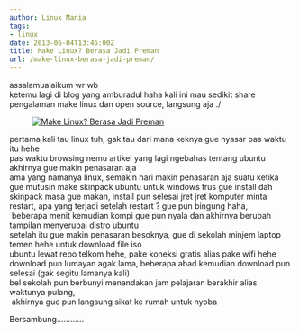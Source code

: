 ```yaml
---
author: Linux Mania
tags:
- linux
date: 2013-06-04T13:46:00Z
title: Make Linux? Berasa Jadi Preman
url: /make-linux-berasa-jadi-preman/
---
```


assalamualaikum wr wb  
ketemu lagi di blog yang amburadul haha kali ini mau sedikit share pengalaman make linux dan open source, langsung aja ./<figure class="wp-block-image size-large">

[<img src="https://wildanfauzyart.files.wordpress.com/2013/06/badbd-linux-xubuntu.png?w=768" alt="Make Linux? Berasa Jadi Preman" title="Make Linux? Berasa Jadi Preman" data-recalc-dims="1" />](https://wildanfauzyart.files.wordpress.com/2013/06/badbd-linux-xubuntu.png?w=768)</figure> 

pertama kali tau linux tuh, gak tau dari mana keknya gue nyasar pas waktu itu hehe  
pas waktu browsing nemu artikel yang lagi ngebahas tentang ubuntu akhirnya gue makin penasaran aja  
ama yang namanya linux, semakin hari makin penasaran aja suatu ketika gue mutusin make skinpack ubuntu untuk windows trus gue install dah skinpack masa gue makan, install pun selesai jret jret komputer minta restart, apa yang terjadi setelah restart ? gue pun bingung haha,  
&nbsp;beberapa menit kemudian kompi gue pun nyala dan akhirnya berubah tampilan menyerupai distro ubuntu  
setelah itu gue makin penasaran besoknya, gue di sekolah minjem laptop temen hehe untuk download file iso  
ubuntu lewat repo telkom hehe, pake koneksi gratis alias pake wifi hehe  
download pun lumayan agak lama, beberapa abad kemudian download pun selesai (gak segitu lamanya kali)  
bel sekolah pun berbunyi menandakan jam pelajaran berakhir alias waktunya pulang,  
&nbsp;akhirnya gue pun langsung sikat ke rumah untuk nyoba

Bersambung&#8230;&#8230;&#8230;&#8230;
